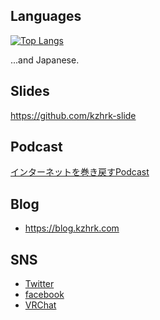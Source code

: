 ## Languages

[![Top Langs](https://github-readme-stats.vercel.app/api/top-langs/?username=kzhrk&layout=compact)](https://github.com/anuraghazra/github-readme-stats)

...and Japanese.

## Slides

https://github.com/kzhrk-slide

## Podcast

[インターネットを巻き戻すPodcast](https://www.makimodo.net/)

## Blog
- https://blog.kzhrk.com

## SNS

- [Twitter](https://twitter.com/kzhrk0430)
- [facebook](https://www.facebook.com/kzhrk/)
- [VRChat](https://vrchat.com/home/user/usr_a608d775-9789-4173-a428-cde32c4e79f4)

